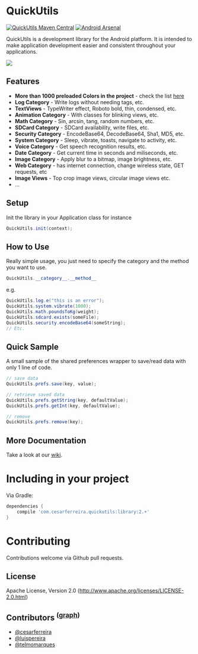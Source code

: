 QuickUtils  
============
[![QuickUtils Maven Central](http://img.shields.io/badge/QuickUtils%20Maven%20Central-0.2.0-brightgreen.svg?style=flat)](http://search.maven.org/#search%7Cga%7C1%7Cg%3A%22com.cesarferreira.quickutils%22) [![Android Arsenal](https://img.shields.io/badge/Android%20Arsenal-AndroidQuickUtils-brightgreen.svg?style=flat)](https://android-arsenal.com/details/1/870)

QuickUtils is a development library for the Android platform.
It is intended to make application development easier and consistent throughout your applications.


![](http://i1.cdnds.net/13/44/618x464/tech-nexus-5-screenshot-6.png)

## Features

- **More than 1000 preloaded Colors in the project** - check the list [here](https://github.com/cesarferreira/AndroidQuickUtils/wiki/Colors.xml)
- **Log Category** - Write logs without needing tags, etc.
- **TextViews** - TypeWriter effect, Roboto bold, thin, condensed, etc.
- **Animation Category** - With classes for blinking views, etc.
- **Math Category** - Sin, arcsin, tang, random numbers, etc.
- **SDCard Category** - SDCard availability, write files, etc.
- **Security Category** - EncodeBase64, DecodeBase64, Sha1, MD5, etc.
- **System Category** - Sleep, vibrate, toasts, navigate to activity, etc.
- **Voice Category** - Get speech recognition results, etc.
- **Date Category** - Get current time in seconds and miliseconds, etc.
- **Image Category** - Apply blur to a bitmap, image brightness, etc.
- **Web Category** - has internet connection, change wireless state, GET requests, etc
- **Image Views** - Top crop image views, circular image views etc.
- ...


## Setup
Init the library in your Application class for instance

```java
QuickUtils.init(context);
```

## How to Use

Really simple usage, you just need to specify the category and the method you want to use.

```java
QuickUtils.__category__.__method__
```

e.g.
```java
QuickUtils.log.e("this is an error");
QuickUtils.system.vibrate(1000);
QuickUtils.math.poundsToKg(weight);
QuickUtils.sdcard.exists(someFile);
QuickUtils.security.encodeBase64(someString);
// Etc.
```

Quick Sample
-------------------
A small sample of the shared preferences wrapper to save/read data with only 1 line of code.


```JAVA
// save data
QuickUtils.prefs.save(key, value);

// retrieve saved data
QuickUtils.prefs.getString(key, defaultValue);
QuickUtils.prefs.getInt(key, defaultValue);

// remove
QuickUtils.prefs.remove(key);
```



More Documentation
------------------
Take a look at our [wiki](https://github.com/cesarferreira/AndroidQuickUtils/wiki).

# Including in your project

Via Gradle:

```groovy
dependencies {
    compile 'com.cesarferreira.quickutils:library:2.+'
}
```



# Contributing
Contributions welcome via Github pull requests.


## License
Apache License, Version 2.0 (http://www.apache.org/licenses/LICENSE-2.0.html)


## Contributors <sup>([graph](https://github.com/cesarferreira/AndroidQuickUtils/graphs/contributors "link"))</sup>

* [@cesarferreira](https://github.com/cesarferreira "link")
* [@luispereira](https://github.com/luispereira "link")
* [@telmomarques](https://github.com/telmomarques "link")
